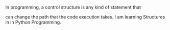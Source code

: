 In programming, a control structure is any kind of statement that 

can change the path that the code execution takes. I am learning Structures in  in Python Programming.
